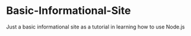 # Basic-Informational-Site

Just a basic informational site as a tutorial in learning how to use Node.js
